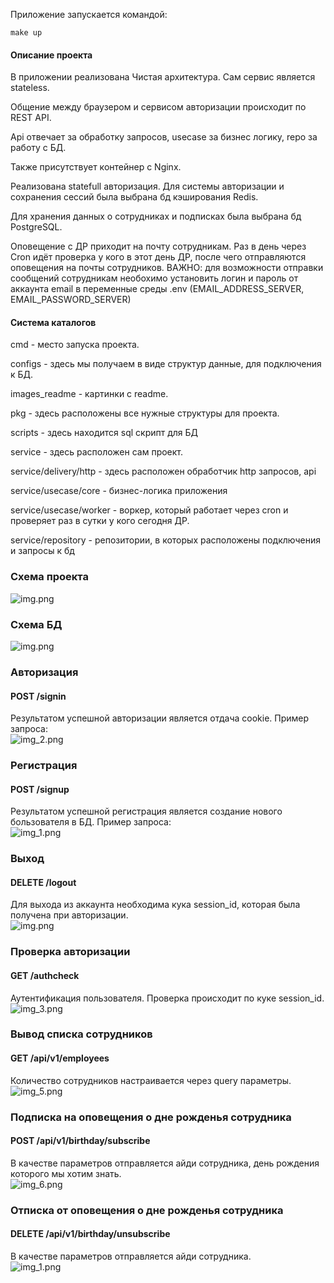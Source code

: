 Приложение запускается командой:
```
make up
```
#### Описание проекта
В приложении реализована Чистая архитектура. Сам сервис является stateless.

Общение между браузером и сервисом авторизации происходит по REST API.

Api отвечает за обработку запросов, usecase за бизнес логику, repo за работу с БД.

Также присутствует контейнер c Nginx.

Реализована statefull авторизация. Для системы авторизации и сохранения сессий была выбрана бд кэширования Redis.

Для хранения данных о сотрудниках и подписках была выбрана бд PostgreSQL.

Оповещение с ДР приходит на почту сотрудникам. Раз в день через Cron идёт проверка у кого в этот день ДР, после чего отправляются оповещения на почты сотрудников.
ВАЖНО: для возможности отправки сообщений сотрудникам необохимо установить логин и пароль от аккаунта email в переменные среды .env (EMAIL_ADDRESS_SERVER, EMAIL_PASSWORD_SERVER)

#### Система каталогов

cmd - место запуска проекта.

configs - здесь мы получаем в виде структур данные, для подключения к БД.

images_readme - картинки с readme.

pkg - здесь расположены все нужные структуры для проекта.

scripts - здесь находится sql скрипт для БД

service - здесь расположен сам проект.

service/delivery/http - здесь расположен обработчик http запросов, api

service/usecase/core - бизнес-логика приложения 

service/usecase/worker - воркер, который работает через cron и проверяет раз в сутки у кого сегодня ДР.

service/repository - репозитории, в которых расположены подключения и запросы к бд

### Схема проекта
![img.png](images_readme/img_8.png)

### Схема БД
![img.png](images_readme/img_9.png)

### Авторизация
#### POST /signin
Результатом успешной авторизации является отдача cookie. Пример запроса: <br/>
![img_2.png](images_readme/img_2.png)
### Регистрация
#### POST /signup
Результатом успешной регистрация является создание нового бользователя в БД. Пример запроса: <br/>
![img_1.png](images_readme/img_1.png)

### Выход
#### DELETE /logout
Для выхода из аккаунта необходима кука session_id, которая была получена при авторизации. <br/>
![img.png](images_readme/img_4.png)

### Проверка авторизации
#### GET /authcheck
Аутентификация пользователя. Проверка происходит по куке session_id. <br/>
![img_3.png](images_readme/img_3.png)

### Вывод списка сотрудников
#### GET /api/v1/employees 
Количество сотрудников настраивается через query параметры. <br/>
![img_5.png](images_readme/img_5.png)

### Подписка на оповещения о дне рожденья сотрудника
#### POST /api/v1/birthday/subscribe
В качестве параметров отправляется айди сотрудника, день рождения которого мы хотим знать. <br/>
![img_6.png](images_readme/img_6.png)

### Отписка от оповещения о дне рожденья сотрудника
#### DELETE /api/v1/birthday/unsubscribe
В качестве параметров отправляется айди сотрудника. <br/>
![img_1.png](images_readme/img_7.png)